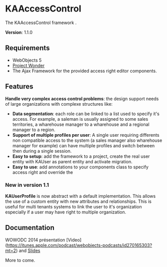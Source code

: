 KAAccessControl
======

The KAAccessControl framework .

**Version**: 1.1.0

Requirements
------------

* WebObjects 5
* [Project Wonder](http://wiki.wocommunity.org/display/documentation/Home)
* The Ajax Framework for the provided access right editor components.

Features
--------

**Handle very complex access control problems**: the design support needs of large organizations with complexe structures like:

* **Data segmentation**: each role can be linked to a list used to specify it's access. For example, a saleman is usually assigned to some sales territories, a wharehouse manager to a wharehouse and a regional manager to a region.
* **Support of multiple profiles per user**: A single user requiring differents non compatible access to the system (a sales manager also wharehouse manager for example) can have multiple profiles and switch between then during a single session. 
* **Easy to setup**: add the framework to a project, create the real user entity with KAUser as parent entity and activate migration.
* **Easy to use**: add annotations to your components class to specify access right and override the 

### New in version 1.1
**KAUserProfile** is now abstract with a default implementation. This allows the use of a custom entity with new attributes and relationships. This is useful for multi tenants systems to link the user to it's organization especially if a user may have right to multiple organization.

Documentation
-------------

WOWODC 2014 présentation [Video] (https://itunes.apple.com/podcast/webobjects-podcasts/id270165303?mt=2) and [Slides](http://fr.slideshare.net/wocommunity/ka-access-control)

More to come.

